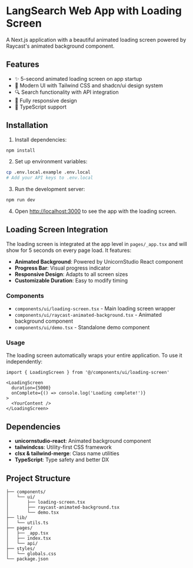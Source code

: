 # LangSearch Web App with Loading Screen

A Next.js application with a beautiful animated loading screen powered by Raycast's animated background component.

## Features

- ✨ 5-second animated loading screen on app startup
- 🎨 Modern UI with Tailwind CSS and shadcn/ui design system
- 🔍 Search functionality with API integration
- 📱 Fully responsive design
- 🎯 TypeScript support

## Installation

1. Install dependencies:
```bash
npm install
```

2. Set up environment variables:
```bash
cp .env.local.example .env.local
# Add your API keys to .env.local
```

3. Run the development server:
```bash
npm run dev
```

4. Open [http://localhost:3000](http://localhost:3000) to see the app with the loading screen.

## Loading Screen Integration

The loading screen is integrated at the app level in `pages/_app.tsx` and will show for 5 seconds on every page load. It features:

- **Animated Background**: Powered by UnicornStudio React component
- **Progress Bar**: Visual progress indicator
- **Responsive Design**: Adapts to all screen sizes
- **Customizable Duration**: Easy to modify timing

### Components

- `components/ui/loading-screen.tsx` - Main loading screen wrapper
- `components/ui/raycast-animated-background.tsx` - Animated background component
- `components/ui/demo.tsx` - Standalone demo component

### Usage

The loading screen automatically wraps your entire application. To use it independently:

```tsx
import { LoadingScreen } from '@/components/ui/loading-screen'

<LoadingScreen 
  duration={5000} 
  onComplete={() => console.log('Loading complete!')}
>
  <YourContent />
</LoadingScreen>
```

## Dependencies

- **unicornstudio-react**: Animated background component
- **tailwindcss**: Utility-first CSS framework
- **clsx & tailwind-merge**: Class name utilities
- **TypeScript**: Type safety and better DX

## Project Structure

```
├── components/
│   └── ui/
│       ├── loading-screen.tsx
│       ├── raycast-animated-background.tsx
│       └── demo.tsx
├── lib/
│   └── utils.ts
├── pages/
│   ├── _app.tsx
│   ├── index.tsx
│   └── api/
├── styles/
│   └── globals.css
└── package.json
```
